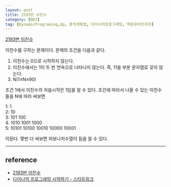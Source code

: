```yaml
---
layout: post
title: 2193번 이친수
category: [BOJ]
tag: [DynamicPrograming,dp, 동적계획법, 다이나믹프로그래밍, 백준온라인저지]
---
```


[2193번 이친수](https://www.acmicpc.net/problem/2193)

이친수를 구하는 문제이다. 문제의 조건을 다음과 같다.
1. 이친수는 0으로 시작하지 않는다.
2. 이친수에서는 1이 두 번 연속으로 나타나지 않는다. 즉, 11을 부분 문자열로 갖지 않는다.
3. N(1≤N≤90)

조건 1에서 이친수의 처음시작은 1임을 알 수 있다. 조건에 따라서 나올 수 있는 이친수들을 N에 따라 써보면

1: 1  
2: 10  
3: 101 100  
4: 1010 1001 1000  
5: 10101 10100 10010 10000 10001  

이된다. 몇번 더 써보면 피보나치수열이 됨을 알 수 있다.


---

## reference
- [2193번 이친수](https://www.acmicpc.net/problem/2193)
- [다이나믹 프로그래밍 시작하기 - 스타트링크](https://www.youtube.com/embed/0o2hF-To_6Q)
